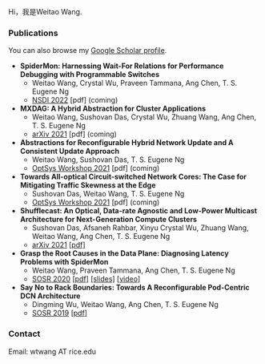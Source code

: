 Hi，我是Weitao Wang. 

### Publications
You can also browse my [Google Scholar profile](https://scholar.google.com/citations?user=0wdebjkAAAAJ&hl=en).
* **SpiderMon: Harnessing Wait-For Relations for Performance Debugging with Programmable Switches**
  * Weitao Wang, Crystal Wu, Praveen Tammana, Ang Chen, T. S. Eugene Ng
  * [NSDI 2022](https://www.usenix.org/conference/nsdi22) [pdf] (coming)
* **MXDAG: A Hybrid Abstraction for Cluster Applications**
  * Weitao Wang, Sushovan Das, Crystal Wu, Zhuang Wang, Ang Chen, T. S. Eugene Ng
  * [arXiv 2021](https://arxiv.org/) [pdf] (coming)
* **Abstractions for Reconfigurable Hybrid Network Update and A Consistent Update Approach**
  * Weitao Wang, Sushovan Das, T. S. Eugene Ng 
  * [OptSys Workshop 2021](https://conferences.sigcomm.org/sigcomm/2021/workshop-optsys.html) [pdf] (coming)
* **Towards All-optical Circuit-switched Network Cores: The Case for Mitigating Traffic Skewness at the Edge**
  * Sushovan Das, Weitao Wang, T. S. Eugene Ng 
  * [OptSys Workshop 2021](https://conferences.sigcomm.org/sigcomm/2021/workshop-optsys.html) [pdf] (coming)
* **Shufflecast: An Optical, Data-rate Agnostic and Low-Power Multicast Architecture for Next-Generation Compute Clusters**
  * Sushovan Das, Afsaneh Rahbar, Xinyu Crystal Wu, Zhuang Wang, Weitao Wang, Ang Chen, T. S. Eugene Ng
  * [arXiv 2021](https://arxiv.org/abs/2104.09680) [[pdf]](https://arxiv.org/pdf/2104.09680.pdf)
* **Grasp the Root Causes in the Data Plane: Diagnosing Latency Problems with SpiderMon**
  * Weitao Wang, Praveen Tammana, Ang Chen, T. S. Eugene Ng
  * [SOSR 2020](https://conferences.sigcomm.org/sosr/2020/) [[pdf]](https://dl.acm.org/doi/pdf/10.1145/3373360.3380835) [[slides]](https://conferences.sigcomm.org/sosr/2020/slides/spidermon_sosr.pptx) [[video]](https://www.youtube.com/watch?v=SYbr8W_JG6A)
* **Say No to Rack Boundaries: Towards A Reconfigurable Pod-Centric DCN Architecture**
  * Dingming Wu, Weitao Wang, Ang Chen, T. S. Eugene Ng
  * [SOSR 2019](https://conferences.sigcomm.org/sosr/2019/) [[pdf]](https://dl.acm.org/doi/pdf/10.1145/3314148.3314350?casa_token=5jdB8I6NLKkAAAAA:zbDA8whzGE0s0t66UMyqPBrCUiWb4t-hwyWiJNp41OF-Lv7cPt-E29e4DBjSx-2zueZlLBlwPeos)

### Contact
Email: wtwang AT rice.edu